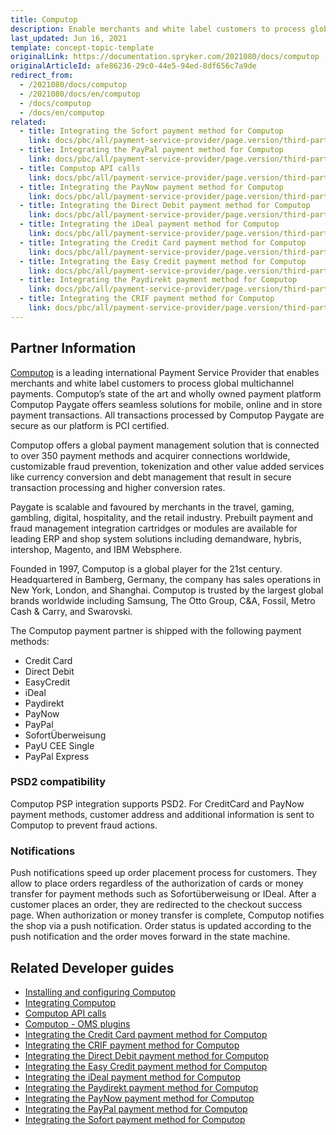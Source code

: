 ```yaml
---
title: Computop
description: Enable merchants and white label customers to process global multichannel payments by integrating Computop into the Spryker Commerce OS.
last_updated: Jun 16, 2021
template: concept-topic-template
originalLink: https://documentation.spryker.com/2021080/docs/computop
originalArticleId: afe86236-29c0-44e5-94ed-8df656c7a9de
redirect_from:
  - /2021080/docs/computop
  - /2021080/docs/en/computop
  - /docs/computop
  - /docs/en/computop
related:
  - title: Integrating the Sofort payment method for Computop
    link: docs/pbc/all/payment-service-provider/page.version/third-party-integrations/computop/integrate-payment-methods-for-computop/integrate-the-sofort-payment-method-for-computop.html
  - title: Integrating the PayPal payment method for Computop
    link: docs/pbc/all/payment-service-provider/page.version/third-party-integrations/computop/integrate-payment-methods-for-computop/integrate-the-paypal-payment-method-for-computop.html
  - title: Computop API calls
    link: docs/pbc/all/payment-service-provider/page.version/third-party-integrations/computop/computop-api-calls.html
  - title: Integrating the PayNow payment method for Computop
    link: docs/pbc/all/payment-service-provider/page.version/third-party-integrations/computop/integrate-payment-methods-for-computop/integrate-the-paynow-payment-method-for-computop.html
  - title: Integrating the Direct Debit payment method for Computop
    link: docs/pbc/all/payment-service-provider/page.version/third-party-integrations/computop/integrate-payment-methods-for-computop/integrate-the-direct-debit-payment-method-for-computop.html
  - title: Integrating the iDeal payment method for Computop
    link: docs/pbc/all/payment-service-provider/page.version/third-party-integrations/computop/integrate-payment-methods-for-computop/integrate-the-ideal-payment-method-for-computop.html
  - title: Integrating the Сredit Сard payment method for Computop
    link: docs/pbc/all/payment-service-provider/page.version/third-party-integrations/computop/integrate-payment-methods-for-computop/integrate-the-credit-card-payment-method-for-computop.html
  - title: Integrating the Easy Credit payment method for Computop
    link: docs/pbc/all/payment-service-provider/page.version/third-party-integrations/computop/integrate-payment-methods-for-computop/integrate-the-easy-credit-payment-method-for-computop.html
  - title: Integrating the Paydirekt payment method for Computop
    link: docs/pbc/all/payment-service-provider/page.version/third-party-integrations/computop/integrate-payment-methods-for-computop/integrate-the-paydirekt-payment-method-for-computop.html
  - title: Integrating the CRIF payment method for Computop
    link: docs/pbc/all/payment-service-provider/page.version/third-party-integrations/computop/integrate-payment-methods-for-computop/integrate-the-crif-payment-method-for-computop.html
---
```


## Partner Information

[Computop](https://www.computop.com/de/) is a leading international Payment Service Provider that enables merchants and white label customers to process global multichannel payments. Computop’s state of the art and wholly owned payment platform Computop Paygate offers seamless solutions for mobile, online and in store payment transactions. All transactions processed by Computop Paygate are secure as our platform is PCI certified.

Computop offers a global payment management solution that is connected to over 350 payment methods and acquirer connections worldwide, customizable fraud prevention, tokenization and other value added services like currency conversion and debt management that result in secure transaction processing and higher conversion rates.

Paygate is scalable and favoured by merchants in the travel, gaming, gambling, digital, hospitality, and the retail industry. Prebuilt payment and fraud management integration cartridges or modules are available for leading ERP and shop system solutions including demandware, hybris, intershop, Magento, and IBM Websphere.

Founded in 1997, Computop is a global player for the 21st century. Headquartered in Bamberg, Germany, the company has sales operations in New York, London, and Shanghai. Computop is trusted by the largest global brands worldwide including Samsung, The Otto Group, C&A, Fossil, Metro Cash & Carry, and Swarovski.

The Computop payment partner is shipped with the following payment methods:

* Credit Card
* Direct Debit
* EasyCredit
* iDeal
* Paydirekt
* PayNow
* PayPal
* SofortÜberweisung
* PayU CEE Single
* PayPal Express

### PSD2 compatibility

Computop PSP integration supports PSD2. For CreditCard and PayNow payment methods, customer address and additional information is sent to Computop to prevent fraud actions.

### Notifications

Push notifications speed up order placement process for customers. They allow to place orders regardless of the authorization of cards or money transfer for payment methods such as Sofortüberweisung or IDeal. After a customer places an order, they are redirected to the checkout success page. When authorization or money transfer is complete, Computop notifies the shop via a push notification. Order status is updated according to the push notification and the order moves forward in the state machine.

## Related Developer guides

* [Installing and configuring Computop](/docs/pbc/all/payment-service-provider/{{page.version}}/third-party-integrations/computop/install-and-configure-computop.html)
* [Integrating Computop](/docs/pbc/all/payment-service-provider/{{page.version}}/third-party-integrations/computop/integrate-computop.html)
* [Computop API calls](/docs/pbc/all/payment-service-provider/{{page.version}}/third-party-integrations/computop/computop-api-calls.html)
* [Computop - OMS plugins](/docs/pbc/all/payment-service-provider/{{page.version}}/third-party-integrations/computop/computop-oms-plugins.html)
* [Integrating the Сredit Сard payment method for Computop](/docs/scos/dev/technology-partner-guides/202108.0/payment-partners/computop/integrating-payment-methods-for-computop/integrating-the-credit-card-payment-method-for-computop.html)
* [Integrating the CRIF payment method for Computop](/docs/scos/dev/technology-partner-guides/202108.0/payment-partners/computop/integrating-payment-methods-for-computop/integrating-the-crif-payment-method-for-computop.html)
* [Integrating the Direct Debit payment method for Computop](/docs/scos/dev/technology-partner-guides/202108.0/payment-partners/computop/integrating-payment-methods-for-computop/integrating-the-direct-debit-payment-method-for-computop.html)
* [Integrating the Easy Credit payment method for Computop](/docs/scos/dev/technology-partner-guides/202108.0/payment-partners/computop/integrating-payment-methods-for-computop/integrating-the-easy-credit-payment-method-for-computop.html)
* [Integrating the iDeal payment method for Computop](/docs/scos/dev/technology-partner-guides/202108.0/payment-partners/computop/integrating-payment-methods-for-computop/integrating-the-ideal-payment-method-for-computop.html)
* [Integrating the Paydirekt payment method for Computop](/docs/scos/dev/technology-partner-guides/202108.0/payment-partners/computop/integrating-payment-methods-for-computop/integrating-the-paydirekt-payment-method-for-computop.html)
* [Integrating the PayNow payment method for Computop](/docs/scos/dev/technology-partner-guides/202108.0/payment-partners/computop/integrating-payment-methods-for-computop/integrating-the-paynow-payment-method-for-computop.html)
* [Integrating the PayPal payment method for Computop  ](/docs/scos/dev/technology-partner-guides/202108.0/payment-partners/computop/integrating-payment-methods-for-computop/integrating-the-paypal-payment-method-for-computop.html)
* [Integrating the Sofort payment method for Computop](/docs/scos/dev/technology-partner-guides/202108.0/payment-partners/computop/integrating-payment-methods-for-computop/integrating-the-sofort-payment-method-for-computop.html)
